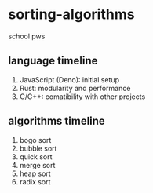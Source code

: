 # sorting-algorithms
school pws

## language timeline
1. JavaScript (Deno): initial setup
2. Rust: modularity and performance
3. C/C++: comatibility with other projects


## algorithms timeline
1. bogo sort
2. bubble sort
3. quick sort
4. merge sort
5. heap sort
6. radix sort

